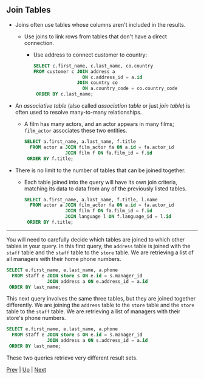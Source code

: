 ## Join Tables

* Joins often use tables whose columns aren't included in the results.

  * Use joins to link rows from tables that don't have a direct connection.

    * Use address to connect customer to country:

      ```sql
      SELECT c.first_name, c.last_name, co.country
      FROM customer c JOIN address a
                        ON c.address_id = a.id
                      JOIN country co
                        ON a.country_code = co.country_code
       ORDER BY c.last_name;
      ```

* An _associative table_ (also called _association table_ or just _join table_) is often used to resolve many-to-many relationships.

  * A film has many actors, and an actor appears in many films; `film_actor` associates these two entities.

    ```sql
    SELECT a.first_name, a.last_name, f.title
      FROM actor a JOIN film_actor fa ON a.id = fa.actor_id
                   JOIN film f ON fa.film_id = f.id
     ORDER BY f.title;
    ```

* There is no limit to the number of tables that can be joined together.

  * Each table joined into the query will have its own join criteria, matching its data to data from any of the previously listed tables.

    ```sql
    SELECT a.first_name, a.last_name, f.title, l.name
      FROM actor a JOIN film_actor fa ON a.id = fa.actor_id
                   JOIN film f ON fa.film_id = f.id
                   JOIN language l ON f.language_id = l.id
     ORDER BY f.title;
    ```

<hr>

You will need to carefully decide which tables are joined to which other tables in your query. In this first query, the `address` table is joined with the `staff` table and the `staff` table to the `store` table. We are retrieving a list of all managers with their home phone numbers.

```sql
SELECT e.first_name, e.last_name, a.phone
  FROM staff e JOIN store s ON e.id = s.manager_id
               JOIN address a ON e.address_id = a.id
 ORDER BY last_name;
```

This next query involves the same three tables, but they are joined together differently. We are joining the `address` table to the `store` table and the `store` table to the `staff` table. We are retrieving a list of managers with their store's phone numbers.

```sql
SELECT e.first_name, e.last_name, a.phone
  FROM staff e JOIN store s ON e.id = s.manager_id
               JOIN address a ON s.address_id = a.id
 ORDER BY last_name;
```

These two queries retrieve very different result sets.

[Prev](JoinConditions.md) | [Up](../README.md) | [Next](Lab.md)
